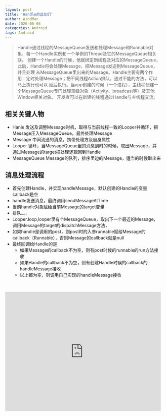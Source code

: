```yaml
---
layout: post
title: 'Handle的盆友们'
author: WindMan
date: 2020-05-06
categories: Android
tags: Android 
---
```

> Handle通过线程的MessageQueue发送和处理Message和Runnable对象，每一个Handle实例和一个单例的Thread及它的MessageQueue相关联。
创建一个Handle的时候，他就绑定到线程及对应的MessageQueue，此后，Handle将会处理Message，把Message发送到MessageQueue，并且处理
从MessageQueue里出来的Message。Handle主要有两个作用：定时处理Message；把不同线程Action排队。通过不能的方法，可以马上执行也可以
延后执行。当app创建的时候（一个进程），主线程创建一个MessageQueue专门处理顶级对象（Activity、broadcast等）及其他Window相关对象。
开发者可以在新建的线程通过Handle与主线程交流。

## 相关关键人物
+ Hanle
发送及调整Message时机，取得与当前线程一致的Looper并循环，把Message压入MessageQueue。最终处理Message
+ Message
中间流通的消息，携带处理方及自身属性
+ Looper
循环，当MessageQueue里的消息到时的时候，取出Message，并通过Message的target把处理逻辑回到Handle
+ MessageQueue
Message的队列，排序里边的Message，适当的时候取出来

## 消息处理流程
+ 首先创建Handle，并实现handleMessage，默认创建的Handle的变量callback是空
+ handle发送消息，最终调用sendMessageAtTime
+ 当前handle对象赋给当前Message的target变量
+ 排队。。。
+ Looper.loop,looper里有个MessageQueue，取出下一个最近的Message，调用Message的target的dispatchMessage方法，
+ 如果handle是调用的post，则post时的入参runnable赋给Message的callback（Runnable），否则Message的callback就是null
+ 最终回调给Handle的是
	- 如果Message的callback不为空，则有post时候的runnable的run方法接收
	- 如果Handle的callback不为空，则有创建Handle时候的callback的handleMessage接收
	- 以上都为空，则调用自己实现的handleMessage接收

 

<iframe type="text/html" width="100%" height="385" src="http://www.youtube.com/embed/gfmjMWjn-Xg" frameborder="0"></iframe>